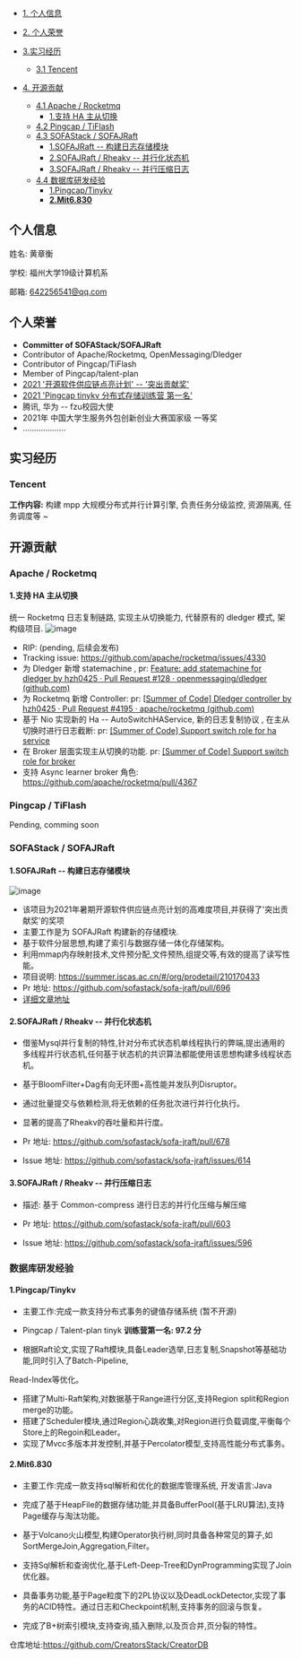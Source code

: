- [1. 个人信息](#个人信息)
- [2. 个人荣誉](#个人荣誉)
- [3.实习经历](#实习经历)
  - [3.1 Tencent](#tencent)

- [4. 开源贡献](#开源贡献)
  - [4.1 Apache / Rocketmq](#apache--rocketmq)
    - [1.支持 HA 主从切换](#1支持-ha-主从切换)
  - [4.2 Pingcap / TiFlash](#pingcap--tiflash)
  - [4.3 SOFAStack / SOFAJRaft](#sofastack--sofajraft)
    - [1.SOFAJRaft   -- 构建日志存储模块](#1sofajraft------构建日志存储模块)
    - [2.SOFAJRaft / Rheakv    -- 并行化状态机](#2sofajraft--rheakv-------并行化状态机)
    - [3.SOFAJRaft / Rheakv   -- 并行压缩日志](#3sofajraft--rheakv------并行压缩日志)
  - [4.4 数据库研发经验](#数据库研发经验)
    - [1.Pingcap/Tinykv](#1pingcaptinykv)
    - [**2.Mit6.830**](#2mit6830)

## 个人信息

姓名: 黄章衡

学校: 福州大学19级计算机系

邮箱: 642256541@qq.com



## 个人荣誉

- **Committer of SOFAStack/SOFAJRaft**
- Contributor of Apache/Rocketmq, OpenMessaging/Dledger
- Contributor of Pingcap/TiFlash
- Member of Pingcap/talent-plan
- [2021 '开源软件供应链点亮计划' -- '突出贡献奖'](https://summer.iscas.ac.cn/#/fintermdata)
- [2021 'Pingcap tinykv 分布式存储训练营 第一名'](https://asktug.com/t/topic/393068)
- 腾讯, 华为 -- fzu校园大使
- 2021年 中国大学生服务外包创新创业大赛国家级 一等奖
- ...................



## 实习经历

### Tencent

**工作内容:** 构建 mpp 大规模分布式并行计算引擎, 负责任务分级监控, 资源隔离, 任务调度等 ~



## 开源贡献

### Apache / Rocketmq

#### 1.支持 HA 主从切换

统一 Rocketmq 日志复制链路, 实现主从切换能力, 代替原有的 dledger 模式, 架构级项目.
![image](https://user-images.githubusercontent.com/58988019/167562365-a083f415-1701-425f-92cc-eb72eb2b3f0c.png)
- RIP: (pending, 后续会发布)
- Tracking issue: https://github.com/apache/rocketmq/issues/4330
- 为 Dledger 新增 statemachine , pr: [Feature: add statemachine for dledger by hzh0425 · Pull Request #128 · openmessaging/dledger (github.com)](https://github.com/openmessaging/dledger/pull/128)
- 为 Rocketmq 新增 Controller: pr: [[Summer of Code\] Dledger controller by hzh0425 · Pull Request #4195 · apache/rocketmq (github.com)](https://github.com/apache/rocketmq/pull/4195)
- 基于 Nio 实现新的 Ha -- AutoSwitchHAService, 新的日志复制协议 , 在主从切换时进行日志截断: pr: [[Summer of Code] Support switch role for ha service ](https://github.com/apache/rocketmq/pull/4236) 
- 在 Broker 层面实现主从切换的功能. pr: [[Summer of Code] Support switch role for broker](https://github.com/apache/rocketmq/pull/4272)
- 支持 Async learner broker 角色: https://github.com/apache/rocketmq/pull/4367


### Pingcap / TiFlash
Pending, comming soon


### SOFAStack / SOFAJRaft 

#### 1.SOFAJRaft   -- 构建日志存储模块

![image](https://user-images.githubusercontent.com/58988019/167566312-ffff79b7-79f5-4d54-bc5e-ce59bea15da2.png)

- 该项目为2021年暑期开源软件供应链点亮计划的高难度项目,并获得了'突出贡献奖'的奖项
- 主要工作是为 SOFAJRaft 构建新的存储模块.
- 基于软件分层思想,构建了索引与数据存储一体化存储架构。
- 利用mmap内存映射技术,文件预分配,文件预热,组提交等,有效的提高了读写性能。
- 项目说明: https://summer.iscas.ac.cn/#/org/prodetail/210170433
- Pr 地址: https://github.com/sofastack/sofa-jraft/pull/696
- [详细文章地址](https://mp.weixin.qq.com/s?__biz=MzUzMzU5Mjc1Nw==&mid=2247497065&idx=1&sn=41cc54dbca1f9bb1d2e50dbd181f062d&chksm=faa31ab3cdd493a52bac26736b2d66c9fcda77c6591048ae758f9663ded0a1a068947a8488ab&mpshare=1&scene=23&srcid=1026H0gUsE1GGJq3hgzmKpGe&sharer_sharetime=1635251084804&sharer_shareid=4685e37971dd76c96606e8a800ad9755#rd)



#### 2.SOFAJRaft / Rheakv    -- 并行化状态机

- 借鉴Mysql并行复制的特性,针对分布式状态机单线程执行的弊端,提出通用的多线程并行状态机,任何基于状态机的共识算法都能使用该思想构建多线程状态机。

- 基于BloomFilter+Dag有向无环图+高性能并发队列Disruptor。

- 通过批量提交与依赖检测,将无依赖的任务批次进行并行化执行。

- 显著的提高了Rheakv的吞吐量和并行度。

- Pr 地址: https://github.com/sofastack/sofa-jraft/pull/678
- Issue 地址:  https://github.com/sofastack/sofa-jraft/issues/614



#### 3.SOFAJRaft / Rheakv   -- 并行压缩日志

- 描述: 基于 Common-compress 进行日志的并行化压缩与解压缩  

- Pr 地址: https://github.com/sofastack/sofa-jraft/pull/603
- Issue 地址: https://github.com/sofastack/sofa-jraft/issues/596





### 数据库研发经验

#### 1.Pingcap/Tinykv 

- 主要工作:完成一款支持分布式事务的键值存储系统  (暂不开源)

- Pingcap / Talent-plan tinyk **训练营第一名: 97.2 分**

- 根据Raft论文,实现了Raft模块,具备Leader选举,日志复制,Snapshot等基础功能,同时引入了Batch-Pipeline,

Read-Index等优化。

- 搭建了Multi-Raft架构,对数据基于Range进行分区,支持Region split和Region merge的功能。
- 搭建了Scheduler模块,通过Region心跳收集,对Region进行负载调度,平衡每个Store上的Regoin和Leader。
- 实现了Mvcc多版本并发控制,并基于Percolator模型,支持高性能分布式事务。



#### **2.Mit6.830** 

- 主要工作:完成一款支持sql解析和优化的数据库管理系统, 开发语言:Java

- 完成了基于HeapFile的数据存储功能,并具备BufferPool(基于LRU算法),支持Page缓存与淘汰功能。

- 基于Volcano火山模型,构建Operator执行树,同时具备各种常见的算子,如SortMergeJoin,Aggregation,Filter。

- 支持Sql解析和查询优化,基于Left-Deep-Tree和DynProgramming实现了Join优化器。

- 具备事务功能,基于Page粒度下的2PL协议以及DeadLockDetector,实现了事务的ACID特性。通过日志和Checkpoint机制,支持事务的回滚与恢复。

- 完成了B+树索引模块,支持查询,插入删除,以及页合并,页分裂的特性。

仓库地址:https://github.com/CreatorsStack/CreatorDB

















